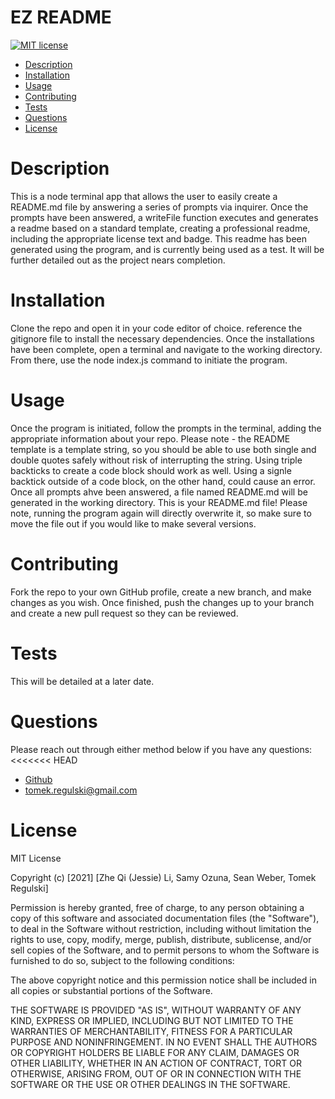 # EZ README

[![MIT license](https://img.shields.io/badge/License-MIT-blue.svg)](https://lbesson.mit-license.org/)

- [Description](#description)
- [Installation](#installation)
- [Usage](#usage)
- [Contributing](#contributing)
- [Tests](#tests)
- [Questions](#questions)
- [License](#license)

# Description

This is a node terminal app that allows the user to easily create a README.md file by answering a series of prompts via inquirer. Once the prompts have been answered, a writeFile function executes and generates a readme based on a standard template, creating a professional readme, including the appropriate license text and badge. This readme has been generated using the program, and is currently being used as a test. It will be further detailed out as the project nears completion.

# Installation

Clone the repo and open it in your code editor of choice. reference the gitignore file to install the necessary dependencies. Once the installations have been complete, open a terminal and navigate to the working directory. From there, use the node index.js command to initiate the program.

# Usage

Once the program is initiated, follow the prompts in the terminal, adding the appropriate information about your repo. Please note - the README template is a template string, so you should be able to use both single and double quotes safely without risk of interrupting the string. Using triple backticks to create a code block should work as well. Using a signle backtick outside of a code block, on the other hand, could cause an error. Once all prompts ahve been answered, a file named README.md will be generated in the working directory. This is your README.md file! Please note, running the program again will directly overwrite it, so make sure to move the file out if you would like to make several versions.

# Contributing

Fork the repo to your own GitHub profile, create a new branch, and make changes as you wish. Once finished, push the changes up to your branch and create a new pull request so they can be reviewed.

# Tests

This will be detailed at a later date.

# Questions

Please reach out through either method below if you have any questions:
<<<<<<< HEAD

- <a href="undefined">Github</a>
- <a href="mailto:tomek.regulski@gmail.com">tomek.regulski@gmail.com</a>

# License

MIT License

Copyright (c) [2021] [Zhe Qi (Jessie) Li, Samy Ozuna, Sean Weber, Tomek Regulski]

Permission is hereby granted, free of charge, to any person obtaining a copy of this software and associated documentation files (the "Software"), to deal in the Software without restriction, including without limitation the rights to use, copy, modify, merge, publish, distribute, sublicense, and/or sell copies of the Software, and to permit persons to whom the Software is furnished to do so, subject to the following conditions:

The above copyright notice and this permission notice shall be included in all copies or substantial portions of the Software.

THE SOFTWARE IS PROVIDED "AS IS", WITHOUT WARRANTY OF ANY KIND, EXPRESS OR IMPLIED, INCLUDING BUT NOT LIMITED TO THE WARRANTIES OF MERCHANTABILITY, FITNESS FOR A PARTICULAR PURPOSE AND NONINFRINGEMENT. IN NO EVENT SHALL THE AUTHORS OR COPYRIGHT HOLDERS BE LIABLE FOR ANY CLAIM, DAMAGES OR OTHER LIABILITY, WHETHER IN AN ACTION OF CONTRACT, TORT OR OTHERWISE, ARISING FROM, OUT OF OR IN CONNECTION WITH THE SOFTWARE OR THE USE OR OTHER DEALINGS IN THE SOFTWARE.
